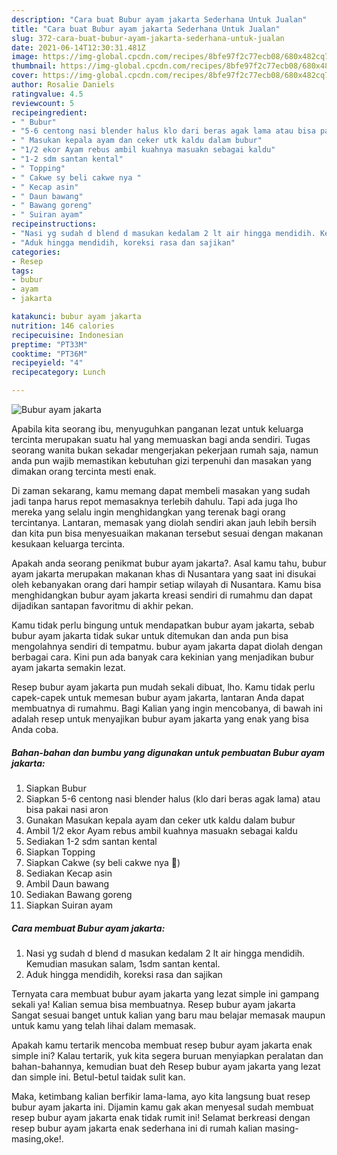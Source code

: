 ```yaml
---
description: "Cara buat Bubur ayam jakarta Sederhana Untuk Jualan"
title: "Cara buat Bubur ayam jakarta Sederhana Untuk Jualan"
slug: 372-cara-buat-bubur-ayam-jakarta-sederhana-untuk-jualan
date: 2021-06-14T12:30:31.481Z
image: https://img-global.cpcdn.com/recipes/8bfe97f2c77ecb08/680x482cq70/bubur-ayam-jakarta-foto-resep-utama.jpg
thumbnail: https://img-global.cpcdn.com/recipes/8bfe97f2c77ecb08/680x482cq70/bubur-ayam-jakarta-foto-resep-utama.jpg
cover: https://img-global.cpcdn.com/recipes/8bfe97f2c77ecb08/680x482cq70/bubur-ayam-jakarta-foto-resep-utama.jpg
author: Rosalie Daniels
ratingvalue: 4.5
reviewcount: 5
recipeingredient:
- " Bubur"
- "5-6 centong nasi blender halus klo dari beras agak lama atau bisa pakai nasi aron"
- " Masukan kepala ayam dan ceker utk kaldu dalam bubur"
- "1/2 ekor Ayam rebus ambil kuahnya masuakn sebagai kaldu"
- "1-2 sdm santan kental"
- " Topping"
- " Cakwe sy beli cakwe nya "
- " Kecap asin"
- " Daun bawang"
- " Bawang goreng"
- " Suiran ayam"
recipeinstructions:
- "Nasi yg sudah d blend d masukan kedalam 2 lt air hingga mendidih. Kemudian masukan salam, 1sdm santan kental."
- "Aduk hingga mendidih, koreksi rasa dan sajikan"
categories:
- Resep
tags:
- bubur
- ayam
- jakarta

katakunci: bubur ayam jakarta 
nutrition: 146 calories
recipecuisine: Indonesian
preptime: "PT33M"
cooktime: "PT36M"
recipeyield: "4"
recipecategory: Lunch

---
```



![Bubur ayam jakarta](https://img-global.cpcdn.com/recipes/8bfe97f2c77ecb08/680x482cq70/bubur-ayam-jakarta-foto-resep-utama.jpg)

Apabila kita seorang ibu, menyuguhkan panganan lezat untuk keluarga tercinta merupakan suatu hal yang memuaskan bagi anda sendiri. Tugas seorang  wanita bukan sekadar mengerjakan pekerjaan rumah saja, namun anda pun wajib memastikan kebutuhan gizi terpenuhi dan masakan yang dimakan orang tercinta mesti enak.

Di zaman  sekarang, kamu memang dapat membeli masakan yang sudah jadi tanpa harus repot memasaknya terlebih dahulu. Tapi ada juga lho mereka yang selalu ingin menghidangkan yang terenak bagi orang tercintanya. Lantaran, memasak yang diolah sendiri akan jauh lebih bersih dan kita pun bisa menyesuaikan makanan tersebut sesuai dengan makanan kesukaan keluarga tercinta. 



Apakah anda seorang penikmat bubur ayam jakarta?. Asal kamu tahu, bubur ayam jakarta merupakan makanan khas di Nusantara yang saat ini disukai oleh kebanyakan orang dari hampir setiap wilayah di Nusantara. Kamu bisa menghidangkan bubur ayam jakarta kreasi sendiri di rumahmu dan dapat dijadikan santapan favoritmu di akhir pekan.

Kamu tidak perlu bingung untuk mendapatkan bubur ayam jakarta, sebab bubur ayam jakarta tidak sukar untuk ditemukan dan anda pun bisa mengolahnya sendiri di tempatmu. bubur ayam jakarta dapat diolah dengan berbagai cara. Kini pun ada banyak cara kekinian yang menjadikan bubur ayam jakarta semakin lezat.

Resep bubur ayam jakarta pun mudah sekali dibuat, lho. Kamu tidak perlu capek-capek untuk memesan bubur ayam jakarta, lantaran Anda dapat membuatnya di rumahmu. Bagi Kalian yang ingin mencobanya, di bawah ini adalah resep untuk menyajikan bubur ayam jakarta yang enak yang bisa Anda coba.

<!--inarticleads1-->

##### Bahan-bahan dan bumbu yang digunakan untuk pembuatan Bubur ayam jakarta:

1. Siapkan  Bubur
1. Siapkan 5-6 centong nasi blender halus (klo dari beras agak lama) atau bisa pakai nasi aron
1. Gunakan  Masukan kepala ayam dan ceker utk kaldu dalam bubur
1. Ambil 1/2 ekor Ayam rebus ambil kuahnya masuakn sebagai kaldu
1. Sediakan 1-2 sdm santan kental
1. Siapkan  Topping
1. Siapkan  Cakwe (sy beli cakwe nya 🤭)
1. Sediakan  Kecap asin
1. Ambil  Daun bawang
1. Sediakan  Bawang goreng
1. Siapkan  Suiran ayam




<!--inarticleads2-->

##### Cara membuat Bubur ayam jakarta:

1. Nasi yg sudah d blend d masukan kedalam 2 lt air hingga mendidih. Kemudian masukan salam, 1sdm santan kental.
1. Aduk hingga mendidih, koreksi rasa dan sajikan




Ternyata cara membuat bubur ayam jakarta yang lezat simple ini gampang sekali ya! Kalian semua bisa membuatnya. Resep bubur ayam jakarta Sangat sesuai banget untuk kalian yang baru mau belajar memasak maupun untuk kamu yang telah lihai dalam memasak.

Apakah kamu tertarik mencoba membuat resep bubur ayam jakarta enak simple ini? Kalau tertarik, yuk kita segera buruan menyiapkan peralatan dan bahan-bahannya, kemudian buat deh Resep bubur ayam jakarta yang lezat dan simple ini. Betul-betul taidak sulit kan. 

Maka, ketimbang kalian berfikir lama-lama, ayo kita langsung buat resep bubur ayam jakarta ini. Dijamin kamu gak akan menyesal sudah membuat resep bubur ayam jakarta enak tidak rumit ini! Selamat berkreasi dengan resep bubur ayam jakarta enak sederhana ini di rumah kalian masing-masing,oke!.

